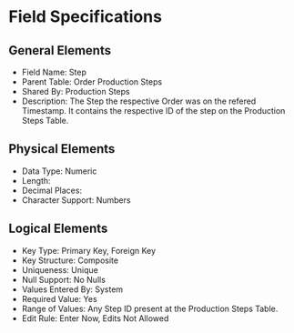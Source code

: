 # Field Specifications

## General Elements

- Field Name: Step
- Parent Table: Order Production Steps
- Shared By: Production Steps
- Description: The Step the respective Order was on the refered Timestamp. It contains the respective ID of the step on the Production Steps Table.

## Physical Elements

- Data Type: Numeric
- Length: 
- Decimal Places: 
- Character Support: Numbers

## Logical Elements

- Key Type: Primary Key, Foreign Key
- Key Structure: Composite
- Uniqueness: Unique
- Null Support: No Nulls
- Values Entered By: System
- Required Value: Yes
- Range of Values: Any Step ID present at the Production Steps Table.
- Edit Rule: Enter Now, Edits Not Allowed
